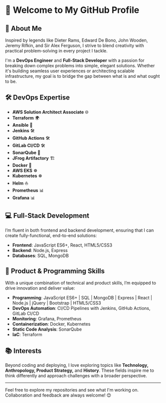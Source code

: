 # 👋 Welcome to My GitHub Profile

## 🌟 About Me

Inspired by legends like Dieter Rams, Edward De Bono, John Wooden, Jeremy Rifkin, and Sir Alex Ferguson, I strive to blend creativity with practical problem-solving in every project I tackle.

I'm a **DevOps Engineer** and **Full-Stack Developer** with a passion for breaking down complex problems into simple, elegant solutions. Whether it's building seamless user experiences or architecting scalable infrastructure, my goal is to bridge the gap between what is and what ought to be.

## 🛠️ DevOps Expertise

- **AWS Solution Architect Associate** 🌐
- **Terraform** 🌍
- **Ansible** 📝
- **Jenkins** 🛠️
- **GitHub Actions** 🛠️
- **GitLab CI/CD** 🛠️
- **SonarQube** 🧹
- **JFrog Artifactory** 🏗️
- **Docker** 🐳
- **AWS EKS** ☸️
- **Kubernetes** ☸️
- **Helm** ⛵
- **Prometheus** 📊
- **Grafana** 📊

## 💻 Full-Stack Development

I’m fluent in both frontend and backend development, ensuring that I can create fully-functional, end-to-end solutions:

- **Frontend**: JavaScript ES6+, React, HTML5/CSS3
- **Backend**: Node.js, Express
- **Databases**: SQL, MongoDB

## 🚀 Product & Programming Skills

With a unique combination of technical and product skills, I’m equipped to drive innovation and deliver value:

- **Programming**: JavaScript ES6+ | SQL | MongoDB | Express | React | Node.js | jQuery | Bootstrap | HTML5/CSS3
- **DevOps Automation**: CI/CD Pipelines with Jenkins, GitHub Actions, GitLab CI/CD
- **Monitoring**: Grafana, Prometheus
- **Containerization**: Docker, Kubernetes
- **Static Code Analysis**: SonarQube
- **IaC**: Terraform

## 📚 Interests

Beyond coding and deploying, I love exploring topics like **Technology, Anthropology, Product Strategy,** and **History**. These fields inspire me to think differently and approach challenges with a broader perspective.

---

Feel free to explore my repositories and see what I'm working on. Collaboration and feedback are always welcome! 😊
